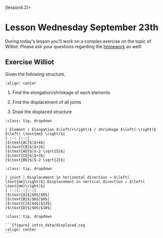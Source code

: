 ```{index} Williot; Class exercise
```
```{index} Displacements truss structures; Class exercise
``` 

(lesson4.2)=
# Lesson Wednesday September 23th

During today's lesson you'll work on a complex exercise on the topic of Williot. Please ask your questions regarding the [homework](homework4.2) as well!

## Exercise Williot

Given the following structure.

```{figure} intro_data/structure.svg
:align: center
```

1. Find the elongation/shrinkage of each elements

2. Find the displacement of all joints

3. Draw the displaced structure


````{admonition} Solution assignment 1
:class: tip, dropdown

| Element | Elongation $\left(+\right)$ / shrinkage $\left(-\right)$ $\left( \text{mm} \right)$|
| :-: |:-:|
|$\text{AC}$|$+4$|
|$\text{CB}$|$+2$|
|$\text{AD}$|$-2 \sqrt{5}$|
|$\text{CD}$|$+3$|
|$\text{BD}$|$-2 \sqrt{2}$|

````

````{admonition} Solution assignment 2
:class: tip, dropdown

| joint | Displacement in horizontal direction → $\left( \text{mm}\right)$| Displacement in vertical direction ↓ $\left( \text{mm}\right)$|
| :-:|:-:|:-:|
|$\text{A}$|$0$|$0$|
|$\text{B}$|$6$|$0$|
|$\text{C}$|$4$|$13$|
|$\text{D}$|$0$|$10$|
````


````{admonition} Solution assignment 3
:class: tip, dropdown

```{figure} intro_data/displaced.svg
:align: center
```

````
